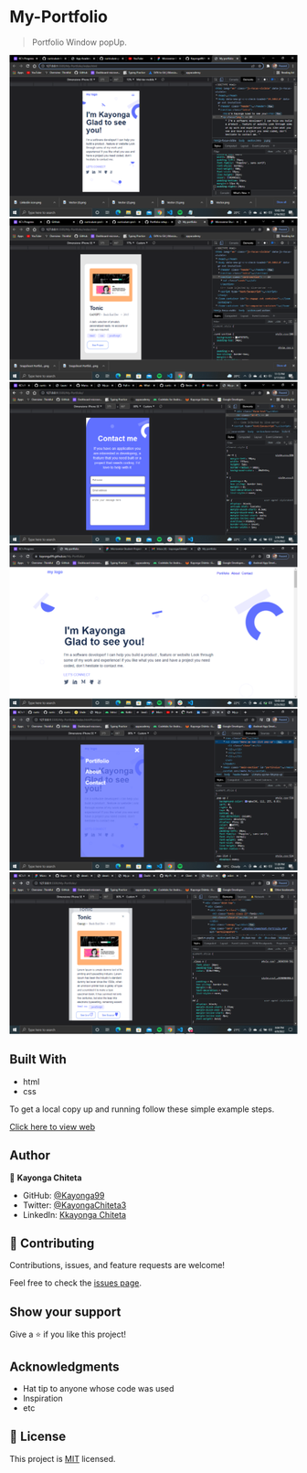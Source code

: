 # My-Portfolio

> Portfolio Window popUp.

![setup m-version skeleton](./photos/shots/screenshot1.png)
![portfolio mobile version](./photos/shots/screenshot2.png)
![portfolio contact-form](./photos/shots/form-contact.png)
![portfolio Desktop-version](./photos/Screenshotd.png)
![portfolio mobile-menu](./photos/shots/mobile-menu.png)
![portfolio window-popUp](./photos/shots/m-pop-up.png)




## Built With

- html
- css


To get a local copy up and running follow these simple example steps.

[Click here to view web](https://kayonga99.github.io/My-Portfolio/)



## Author

👤 **Kayonga Chiteta**

- GitHub: [@Kayonga99](https://github.com/Kayonga99)
- Twitter: [@KayongaChiteta3](https://twitter.com/KayongaChiteta3?t=gfILCjmltzGRZOx6FZ8-nQ&s=08)
- LinkedIn: [Kkayonga Chiteta](https://www.linkedin.com/in/kayonga-chiteta-776949227)

## 🤝 Contributing

Contributions, issues, and feature requests are welcome!

Feel free to check the [issues page](../../issues/).

## Show your support

Give a ⭐️ if you like this project!

## Acknowledgments

- Hat tip to anyone whose code was used
- Inspiration
- etc

## 📝 License

This project is [MIT](./MIT.md) licensed.

